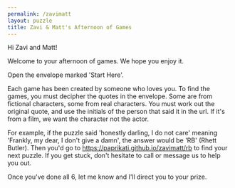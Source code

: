 ```yaml
---
permalink: /zavimatt
layout: puzzle
title: Zavi & Matt's Afternoon of Games
---
```


Hi Zavi and Matt!

Welcome to your afternoon of games. We hope you enjoy it.

Open the envelope marked 'Start Here'.

Each game has been created by someone who loves you.
To find the games, you must decipher the quotes in the envelope.
Some are from fictional characters, some from real characters.
You must work out the original quote, and use the initials of the
person that said it in the url. If it's from a film, we want the
character not the actor.

For example, if the puzzle said 'honestly darling, I do not care' meaning 'Frankly, my dear, I don't give a damn',
the answer would be 'RB' (Rhett Butler). Then you'd go to https://paprikati.github.io/zavimatt/rb to find your
next puzzle. If you get stuck, don't hesitate to call or message us to help you out.

Once you've done all 6, let me know and I'll direct you to your prize.
